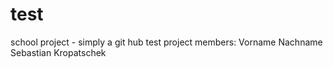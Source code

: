 # test
school project - simply a git hub test
project members:
Vorname Nachname
Sebastian Kropatschek